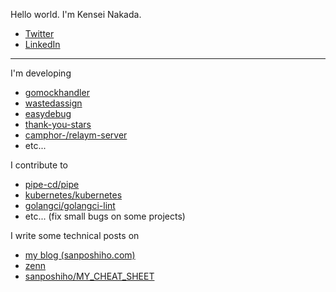 Hello world. I'm Kensei Nakada.

- [Twitter](https://twitter.com/sanpo_shiho)
- [LinkedIn](https://www.linkedin.com/in/kensei-nakada-394b4a199/)

---

I'm developing 

- [gomockhandler](https://github.com/sanposhiho/gomockhandler)
- [wastedassign](https://github.com/sanposhiho/wastedassign)
- [easydebug](https://github.com/sanposhiho/easydebug)
- [thank-you-stars](https://github.com/sanposhiho/thank-you-stars)
- [camphor-/relaym-server](https://github.com/camphor-/relaym-server)
- etc...

I contribute to

- [pipe-cd/pipe](https://github.com/pipe-cd/pipe)
- [kubernetes/kubernetes](https://github.com/kubernetes/kubernetes)
- [golangci/golangci-lint](https://github.com/golangci/golangci-lint)
- etc... (fix small bugs on some projects)

I write some technical posts on

- [my blog (sanposhiho.com)](https://sanposhiho.com)
- [zenn](https://zenn.dev/sanpo_shiho)
- [sanposhiho/MY_CHEAT_SHEET](https://github.com/golangci/MY_CHEAT_SHEET)
